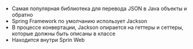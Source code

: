 * Самая популярная библиотека для перевода JSON в Java объекты и обратно
* Spring Framework по умолчанию использует Jackson
* В процессе конвертации, Jackson опирается на геттеры и сеттеры, которые должны быть описаны в классе
* Находится внутри Sprin Web
